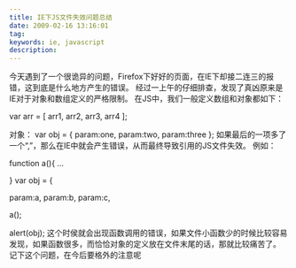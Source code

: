 ```yaml
---
title: IE下JS文件失效问题总结
date: 2009-02-16 13:16:01
tag: 
keywords: ie, javascript
description: 
---
```


今天遇到了一个很诡异的问题，Firefox下好好的页面，在IE下却接二连三的报错，这到底是什么地方产生的错误。
经过一上午的仔细排查，发现了真凶原来是IE对于对象和数组定义的严格限制。
在JS中，我们一般定义数组和对象都如下：

var arr = [
arr1,
arr2,
arr3,
arr4
];

对象：
var obj = {
param:one,
param:two,
param:three
};
如果最后的一项多了一个“,”，那么在IE中就会产生错误，从而最终导致引用的JS文件失效。
例如：

<script type='text/javascript' src='a.js'></script>
function a(){
...

}
var obj = {

param:a,
param:b,
param:c,

<script type='text/javascript' src='b.js'></script>

a();

alert(obj);
这个时侯就会出现函数调用的错误，如果文件小函数少的时候比较容易发现，如果函数很多，而恰恰对象的定义放在文件末尾的话，那就比较痛苦了。
记下这个问题，在今后要格外的注意呢














